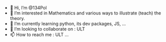 - 👋 Hi, I’m @134Pol
- 👀 I’m interested in Mathematics and various ways to illustrate (teach) the theory.
- 🌱 I’m currently learning python, its dev packages, JS, ...
- 💞️ I’m looking to collaborate on : ULT
- 📫 How to reach me : ULT ...

<!---
134Pol/134Pol is a ✨ special ✨ repository because its `README.md` (this file) appears on your GitHub profile.
You can click the Preview link to take a look at your changes.
--->
